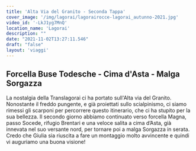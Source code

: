 ```yaml
---
title: 'Alta Via del Granito - Seconda Tappa'
cover_image: '/img/lagorai/lagorairocce-lagorai_autunno-2021.jpg'
video_id: '-LkJ1yg7MnQ'
location_name: 'Lagorai'
description: ""
date: "2021-11-02T13:27:11.546"
draft: "false"
layout: 'viaggi'
---
```



##  Forcella Buse Todesche - Cima d'Asta - Malga Sorgazza
La nostalgia della Translagorai ci ha portato sull'Alta via del Granito.
Nonostante il freddo pungente, e già proiettati sullo scialpinismo, ci siamo rimessi gli scarponi per percorrere questo itinerario, che ci ha stupito per la sua bellezza.
Il secondo giorno abbiamo continuato verso forcella Magna, passo Socede, rifugio Brentari e una veloce salita a cima d’Asta, già innevata nel suo versante nord, per tornare poi a malga Sorgazza in serata.
Credo che Giulia sia riuscita a fare un montaggio molto avvincente e quindi vi auguriamo una buona visione! 